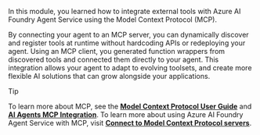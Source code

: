 In this module, you learned how to integrate external tools with Azure AI Foundry Agent Service using the Model Context Protocol (MCP).

By connecting your agent to an MCP server, you can dynamically discover and register tools at runtime without hardcoding APIs or redeploying your agent. Using an MCP client, you generated function wrappers from discovered tools and connected them directly to your agent. This integration allows your agent to adapt to evolving toolsets, and create more flexible AI solutions that can grow alongside your applications.

> [!TIP]
> To learn more about MCP, see the **[Model Context Protocol User Guide](https://modelcontextprotocol.io/introduction)** and **[AI Agents MCP Integration](https://github.com/microsoft/ai-agents-for-beginners/blob/main/11-mcp/README.md)**. 
> To learn more about using Azure AI Foundry Agent Service with MCP, visit **[Connect to Model Context Protocol servers](/azure/ai-foundry/agents/how-to/tools/model-context-protocol)**.